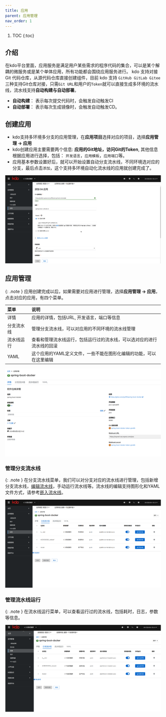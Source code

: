 ```yaml
---
title: 应用
parent: 应用管理
nav_order: 1
---
```


1. TOC
{:toc}

   
## 介绍 
在kdo平台里面，应用服务是满足用户某些需求的程序代码的集合，可以是某个解耦的微服务或是某个单体应用，所有功能都会围绕应用服务进行。
kdo 支持对接 Git 代码仓库，从源代码仓库直接创建组件，目前 kdo 支持 `GitHub GitLab Gitee` 三种支持Git仓库对接，只需`Git URL`和用户的`Token`就可以直接生成多环境的流水线，流水线支持**自动构建与自动部署**。

- **自动构建**： 表示每次提交代码时，会触发自动触发CI
- **自动部署**： 表示每次生成镜像时，会触发自动触发CD。

## 创建应用

- kdo支持多环境多分支的应用管理，在**应用项目**选择对应的项目，选择**应用管理 -> 应用**
- kdo创建应用主要需要两个信息: **应用的Git地址，访问Git的Token**, 其他信息根据应用进行选择，包括： `开发语言`，`应用模板`，`应用端口`等。
- 应用基本参数设置好后，就可以开始设置自动分支流水线，不同环境选对应的分支，最后点击`添加`，这个支持多环境自动化流水线的应用就创建完成了。

![创建应用](imgs/createApplication.gif)

## 应用管理

{: .note }
应用创建完成以后，如果需要对应用进行管理，选择**应用管理 -> 应用**，点击对应的应用，有四个菜单。


| 菜单    | 说明                                  |
|:------|:------------------------------------|
| 详情    | 应用的详情，包括URL, 开发语言，端口等信息             |
| 分支流水线 | 管理分支流水线，可以对应用的不同环境的流水线管理            |
| 流水线运行 | 查看和管理流水线运行，包括运行过的流水线，可以选对应的进行流水线的回滚 |
| YAML  | 这个应用的YAML定义文件，一些不能在图形化编辑的功能，可以在这里编辑 |


![应用信息](imgs/repositoryInfo.png)

### 管理分支流水线

{: .note }
在分支流水线菜单，我们可以对分支对应的流水线进行管理，包括新增分支流水线，[编辑流水线](../pipelines#编辑嵌入流水线)，手动运行流水线等。流水线的编辑支持图形化和YAML文件方式，请参考[嵌入流水线](../pipelines#嵌入流水线)。

![管理分支流水线](imgs/manageBranch.gif)

### 管理流水线运行

{: .note }
在流水线运行菜单，可以查看运行过的流水线，包括耗时，日志，参数等信息。

![管理流水线运行](imgs/pipelinerun.gif)  